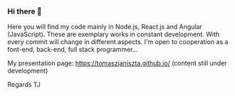 ### Hi there 👋

<!--
**TomaszJaniszta/TomaszJaniszta** is a ✨ _special_ ✨ repository because its `README.md` (this file) appears on your GitHub profile.

Here are some ideas to get you started:

- 🔭 I’m currently working on ...
- 🌱 I’m currently learning ...
- 👯 I’m looking to collaborate on ...
- 🤔 I’m looking for help with ...
- 💬 Ask me about ...
- 📫 How to reach me: ...
- 😄 Pronouns: ...
- ⚡ Fun fact: ...
-->

Here you will find my code mainly in Node.js, React.js and Angular (JavaScript). 
These are exemplary works in constant development. 
With every commit will change in different aspects.
I'm open to cooperation as a font-end, back-end, full stack programmer... 

My presentation page:
https://tomaszjaniszta.github.io/
(content still under development)

Regards TJ
